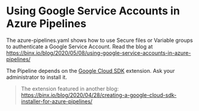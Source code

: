 # Using Google Service Accounts in Azure Pipelines

The azure-pipelines.yaml shows how to use Secure files or Variable groups to authenticate a Google Service Account. Read the blog at https://binx.io/blog/2020/05/08/using-google-service-accounts-in-azure-pipelines/ 

The Pipeline depends on the [Google Cloud SDK](https://marketplace.visualstudio.com/items?itemName=laurensknoll.google-cloud-sdk-tasks) extension. Ask your administrator to install it.

> The extension featured in another blog: https://binx.io/blog/2020/04/28/creating-a-google-cloud-sdk-installer-for-azure-pipelines/ 